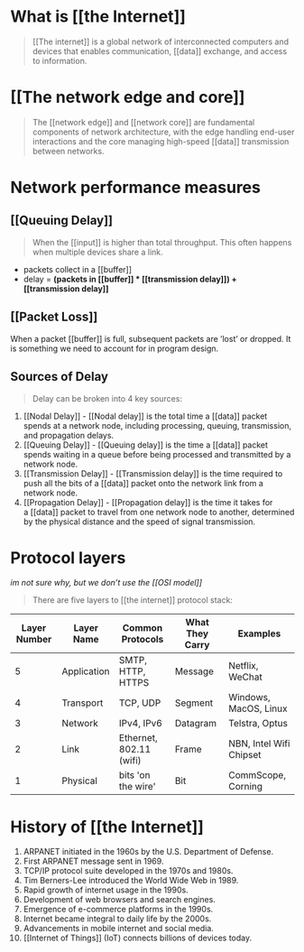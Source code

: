 # What is [[the Internet]]
> [[The internet]] is a global network of interconnected computers and devices that enables communication, [[data]] exchange, and access to information.

# [[The network edge and core]]
> The [[network edge]] and [[network core]] are fundamental components of network architecture, with the edge handling end-user interactions and the core managing high-speed [[data]] transmission between networks.

# Network performance measures
## [[Queuing Delay]]
> When the [[input]] is higher than total throughput. This often happens when multiple devices share a link. 
- packets collect in a [[buffer]]
- delay = **(packets in [[buffer]] * [[transmission delay]]) + [[transmission delay]]**

## [[Packet Loss]]
When a packet [[buffer]] is full, subsequent packets are ’lost’ or dropped. It is something we need to account for in program design. 
## Sources of Delay
> Delay can be broken into 4 key sources:
1. [[Nodal Delay]] - [[Nodal delay]] is the total time a [[data]] packet spends at a network node, including processing, queuing, transmission, and propagation delays.
2. [[Queuing Delay]] - [[Queuing delay]] is the time a [[data]] packet spends waiting in a queue before being processed and transmitted by a network node.
3. [[Transmission Delay]] - [[Transmission delay]] is the time required to push all the bits of a [[data]] packet onto the network link from a network node.
4. [[Propagation Delay]] - [[Propagation delay]] is the time it takes for a [[data]] packet to travel from one network node to another, determined by the physical distance and the speed of signal transmission.

# Protocol layers
*im not sure why, but we don’t use the [[OSI model]]*
> There are five layers to [[the internet]] protocol stack:

|Layer Number|Layer Name|Common Protocols|What They Carry|Examples|
|---|---|---|---|---|
|5|Application|SMTP, HTTP, HTTPS|Message|Netflix, WeChat|
|4|Transport|TCP, UDP|Segment|Windows, MacOS, Linux|
|3|Network|IPv4, IPv6|Datagram|Telstra, Optus|
|2|Link|Ethernet, 802.11 (wifi)|Frame|NBN, Intel Wifi Chipset|
|1|Physical|bits 'on the wire'|Bit|CommScope, Corning|



# History of [[the Internet]]
1. ARPANET initiated in the 1960s by the U.S. Department of Defense.
2. First ARPANET message sent in 1969.
3. TCP/IP protocol suite developed in the 1970s and 1980s.
4. Tim Berners-Lee introduced the World Wide Web in 1989.
5. Rapid growth of internet usage in the 1990s.
6. Development of web browsers and search engines.
7. Emergence of e-commerce platforms in the 1990s.
8. Internet became integral to daily life by the 2000s.
9. Advancements in mobile internet and social media.
10. [[Internet of Things]] (IoT) connects billions of devices today.